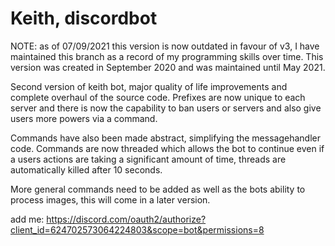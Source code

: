 # Keith, discordbot

NOTE: as of 07/09/2021 this version is now outdated in favour of v3, I have maintained this branch as a record of my programming skills over time. This version was created in September 2020 and was maintained until May 2021.

Second version of keith bot, major quality of life improvements and complete overhaul of the source code. Prefixes are now unique to each server and there is 
now the capability to ban users or servers and also give users more powers via a command.

Commands have also been made abstract, simplifying the messagehandler code. Commands are now threaded which allows the bot to continue even 
if a users actions are taking a significant amount of time, threads are automatically killed after 10 seconds.

More general commands need to be added as well as the bots ability to process images, 
this will come in a later version.

add me:
https://discord.com/oauth2/authorize?client_id=624702573064224803&scope=bot&permissions=8
